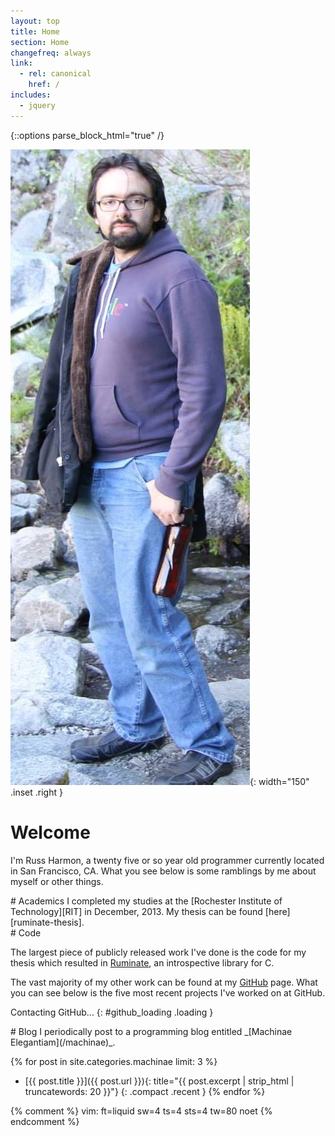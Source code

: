 ```yaml
---
layout: top
title: Home
section: Home
changefreq: always
link:
  - rel: canonical
    href: /
includes:
  - jquery
---
```

{::options parse_block_html="true" /}

![Photo of Russ Harmon](/images/russ_harmon.jpg){: width="150" .inset .right }

Welcome
=======

I'm Russ Harmon, a <span id="age">twenty five or so</span> year old programmer
currently located in San Francisco, CA.  What you see below is some ramblings by
me about myself or other things.

<div class="section">
# Academics
I completed my studies at the [Rochester Institute of Technology][RIT] in
December, 2013. My thesis can be found [here][ruminate-thesis].
</div>

<div class="section">
# Code

The largest piece of publicly released work I've done is the code for my thesis
which resulted in [Ruminate], an introspective library for C.

The vast majority of my other work can be found at my [GitHub] page.
What you can see below is the five most recent projects I've worked on at
GitHub.

<div id="github_{{ site.github_username }}">
Contacting GitHub...
{: #github_loading .loading }
<ul class="compact recent" id="github_list"/>
</div>
</div>

<div class="section">
# Blog
I periodically post to a programming blog entitled
_[Machinae Elegantiam](/machinae)_.

{% for post in site.categories.machinae limit: 3 %}
* [{{ post.title }}]({{ post.url }}){: title="{{ post.excerpt | strip_html | truncatewords: 20 }}"}
{: .compact .recent }
{% endfor %}
</div>

[Ruminate]: /ruminate
[ruminate-thesis]: /files/project-report.pdf
[RIT]: http://www.rit.edu/
[GitHub]: https://github.com/eatnumber1

{% comment %}
vim: ft=liquid sw=4 ts=4 sts=4 tw=80 noet
{% endcomment %}
